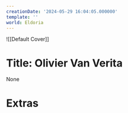 ```yaml
---
creationDate: '2024-05-29 16:04:05.000000'
template: ''
world: Eldoria
---
```

![[Default Cover]]

# Title: Olivier Van Verita

None

# Extras

